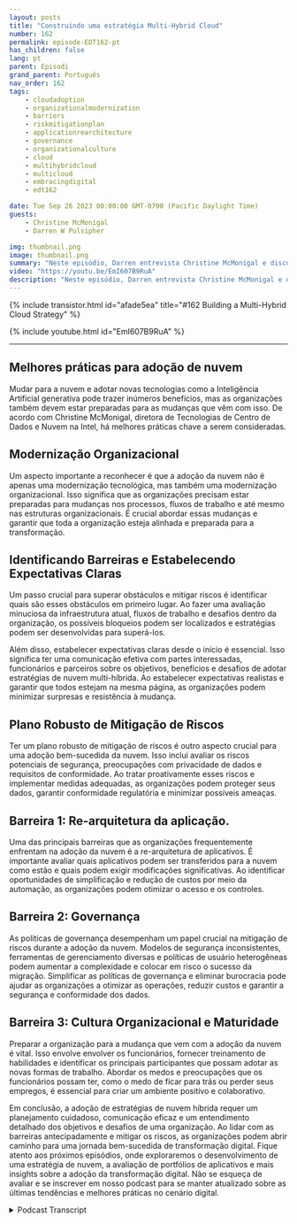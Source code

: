 ```yaml
---
layout: posts
title: "Construindo uma estratégia Multi-Hybrid Cloud"
number: 162
permalink: episode-EDT162-pt
has_children: false
lang: pt
parent: Episodi
grand_parent: Português
nav_order: 162
tags:
    - cloudadoption
    - organizationalmodernization
    - barriers
    - riskmitigationplan
    - applicationrearchitecture
    - governance
    - organizationalculture
    - cloud
    - multihybridcloud
    - multicloud
    - embracingdigital
    - edt162

date: Tue Sep 26 2023 00:00:00 GMT-0700 (Pacific Daylight Time)
guests:
    - Christine McMonigal
    - Darren W Pulsipher

img: thumbnail.png
image: thumbnail.png
summary: "Neste episódio, Darren entrevista Christine McMonigal e discutem os desafios que as organizações enfrentam ao fazer a transição para a nuvem e adotar arquiteturas de nuvem multi-híbridas. Eles destacam a importância de entender essas dificuldades e fornecer orientações para superá-las. Este episódio aprofundará algumas das principais barreiras e estratégias para mitigar os riscos, garantindo uma transformação bem-sucedida para a nuvem."
video: "https://youtu.be/EmI607B9RuA"
description: "Neste episódio, Darren entrevista Christine McMonigal e discutem os desafios que as organizações enfrentam ao fazer a transição para a nuvem e adotar arquiteturas de nuvem multi-híbridas. Eles destacam a importância de entender essas dificuldades e fornecer orientações para superá-las. Este episódio aprofundará algumas das principais barreiras e estratégias para mitigar os riscos, garantindo uma transformação bem-sucedida para a nuvem."
---
```


<div>
{% include transistor.html id="afade5ea" title="#162 Building a Multi-Hybrid Cloud Strategy" %}

{% include youtube.html id="EmI607B9RuA" %}
</div>

---

## Melhores práticas para adoção de nuvem

Mudar para a nuvem e adotar novas tecnologias como a Inteligência Artificial generativa pode trazer inúmeros benefícios, mas as organizações também devem estar preparadas para as mudanças que vêm com isso. De acordo com Christine McMonigal, diretora de Tecnologias de Centro de Dados e Nuvem na Intel, há melhores práticas chave a serem consideradas.

## Modernização Organizacional

Um aspecto importante a reconhecer é que a adoção da nuvem não é apenas uma modernização tecnológica, mas também uma modernização organizacional. Isso significa que as organizações precisam estar preparadas para mudanças nos processos, fluxos de trabalho e até mesmo nas estruturas organizacionais. É crucial abordar essas mudanças e garantir que toda a organização esteja alinhada e preparada para a transformação.

## Identificando Barreiras e Estabelecendo Expectativas Claras

Um passo crucial para superar obstáculos e mitigar riscos é identificar quais são esses obstáculos em primeiro lugar. Ao fazer uma avaliação minuciosa da infraestrutura atual, fluxos de trabalho e desafios dentro da organização, os possíveis bloqueios podem ser localizados e estratégias podem ser desenvolvidas para superá-los.

Além disso, estabelecer expectativas claras desde o início é essencial. Isso significa ter uma comunicação efetiva com partes interessadas, funcionários e parceiros sobre os objetivos, benefícios e desafios de adotar estratégias de nuvem multi-híbrida. Ao estabelecer expectativas realistas e garantir que todos estejam na mesma página, as organizações podem minimizar surpresas e resistência à mudança.

## Plano Robusto de Mitigação de Riscos

Ter um plano robusto de mitigação de riscos é outro aspecto crucial para uma adoção bem-sucedida da nuvem. Isso inclui avaliar os riscos potenciais de segurança, preocupações com privacidade de dados e requisitos de conformidade. Ao tratar proativamente esses riscos e implementar medidas adequadas, as organizações podem proteger seus dados, garantir conformidade regulatória e minimizar possíveis ameaças.

## Barreira 1: Re-arquitetura da aplicação.

Uma das principais barreiras que as organizações frequentemente enfrentam na adoção da nuvem é a re-arquitetura de aplicativos. É importante avaliar quais aplicativos podem ser transferidos para a nuvem como estão e quais podem exigir modificações significativas. Ao identificar oportunidades de simplificação e redução de custos por meio da automação, as organizações podem otimizar o acesso e os controles.

## Barreira 2: Governança

As políticas de governança desempenham um papel crucial na mitigação de riscos durante a adoção da nuvem. Modelos de segurança inconsistentes, ferramentas de gerenciamento diversas e políticas de usuário heterogêneas podem aumentar a complexidade e colocar em risco o sucesso da migração. Simplificar as políticas de governança e eliminar burocracia pode ajudar as organizações a otimizar as operações, reduzir custos e garantir a segurança e conformidade dos dados.

## Barreira 3: Cultura Organizacional e Maturidade

Preparar a organização para a mudança que vem com a adoção da nuvem é vital. Isso envolve envolver os funcionários, fornecer treinamento de habilidades e identificar os principais participantes que possam adotar as novas formas de trabalho. Abordar os medos e preocupações que os funcionários possam ter, como o medo de ficar para trás ou perder seus empregos, é essencial para criar um ambiente positivo e colaborativo.

Em conclusão, a adoção de estratégias de nuvem híbrida requer um planejamento cuidadoso, comunicação eficaz e um entendimento detalhado dos objetivos e desafios de uma organização. Ao lidar com as barreiras antecipadamente e mitigar os riscos, as organizações podem abrir caminho para uma jornada bem-sucedida de transformação digital. Fique atento aos próximos episódios, onde exploraremos o desenvolvimento de uma estratégia de nuvem, a avaliação de portfólios de aplicativos e mais insights sobre a adoção da transformação digital. Não se esqueça de avaliar e se inscrever em nosso podcast para se manter atualizado sobre as últimas tendências e melhores práticas no cenário digital.



<details>
<summary> Podcast Transcript </summary>

<p></p>

</details>
